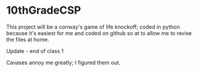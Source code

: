 # 10thGradeCSP

This project will be a conway's game of life knockoff; coded in python because it's easiest for me and coded on github so at to allow me to revise the files at home.


Update - end of class 1

Cavases annoy me greatly; I figured them out.

